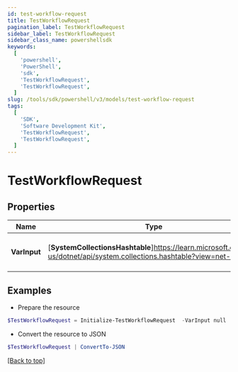 ```yaml
---
id: test-workflow-request
title: TestWorkflowRequest
pagination_label: TestWorkflowRequest
sidebar_label: TestWorkflowRequest
sidebar_class_name: powershellsdk
keywords:
  [
    'powershell',
    'PowerShell',
    'sdk',
    'TestWorkflowRequest',
    'TestWorkflowRequest',
  ]
slug: /tools/sdk/powershell/v3/models/test-workflow-request
tags:
  [
    'SDK',
    'Software Development Kit',
    'TestWorkflowRequest',
    'TestWorkflowRequest',
  ]
---
```


# TestWorkflowRequest

## Properties

| Name | Type | Description | Notes |
| --- | --- | --- | --- |
| **VarInput** | [**SystemCollectionsHashtable**]https://learn.microsoft.com/en-us/dotnet/api/system.collections.hashtable?view=net-9.0 | The test input for the workflow. | [required] |

## Examples

- Prepare the resource

```powershell
$TestWorkflowRequest = Initialize-TestWorkflowRequest  -VarInput null
```

- Convert the resource to JSON

```powershell
$TestWorkflowRequest | ConvertTo-JSON
```

[[Back to top]](#)
